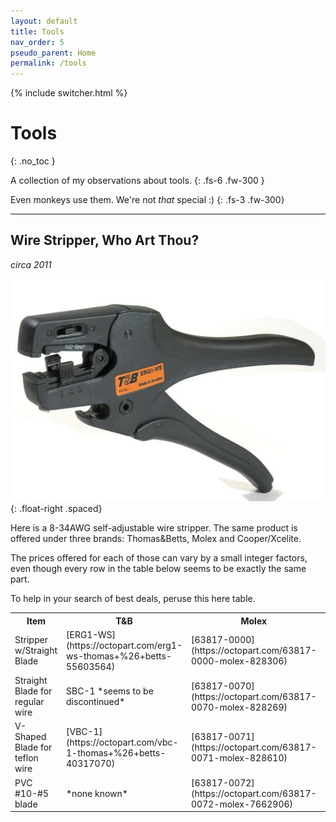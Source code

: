 ```yaml
---
layout: default
title: Tools
nav_order: 5
pseudo_parent: Home
permalink: /tools
---
```

{% include switcher.html %}

# Tools
{: .no_toc }

A collection of my observations about tools.
{: .fs-6 .fw-300 }

Even monkeys use them. We're not *that* special :)
{: .fs-3 .fw-300}

---

## Wire Stripper, Who Art Thou?
*circa 2011*

![ERG1-WS Wire Strippers](erg1ws.jpg){: .float-right .spaced}

Here is a 8-34AWG self-adjustable wire stripper. The same product is offered under three brands: Thomas&Betts, Molex and Cooper/Xcelite.

The prices offered for each of those can vary by a small integer factors, even though every row in the table below seems to be exactly the same part.

To help in your search of best deals, peruse this here table.

<table>
  <tr> <th>Item</th> <th>T&B</th> <th>Molex</th> <th>Cooper/Xcelite</th> </tr>
  <tr>
    <td>Stripper w/Straight Blade</td>
    <td markdown="span">[ERG1-WS](https://octopart.com/erg1-ws-thomas+%26+betts-55603564)</td>
    <td markdown="span">[63817-0000](https://octopart.com/63817-0000-molex-828306)</td>
    <td markdown="span">[SAS3210](https://octopart.com/sas3210-xcelite-39446478)</td>
  </tr>
  <tr>
    <td>Straight Blade for regular wire</td>
    <td markdown="span">SBC-1 *seems to be discontinued*</td>
    <td markdown="span">[63817-0070](https://octopart.com/63817-0070-molex-828269)</td>
    <td markdown="span">[SAS3210RB](https://octopart.com/sas3210rb-apex+tool+group-38952240)</td>
  </tr>
  <tr>
    <td>V-Shaped Blade for teflon wire</td>
    <td markdown="span">[VBC-1](https://octopart.com/vbc-1-thomas+%26+betts-40317070)</td>
    <td markdown="span">[63817-0071](https://octopart.com/63817-0071-molex-828610)</td>
    <td markdown="span">[SAS3210TRB](https://octopart.com/sas3210trb-xcelite-39448707)</td>
  </tr>
  <tr>
    <td>PVC #10-#5 blade</td>
    <td markdown="span">*none known*</td>
    <td markdown="span">[63817-0072](https://octopart.com/63817-0072-molex-7662906)</td>
    <td markdown="span">*none known*</td>
  </tr>
</table>

